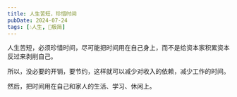 ```yaml
---
title: 人生苦短，珍惜时间
pubDate: 2024-07-24
tags: [💧人生, 🥚极简]
---
```


人生苦短，必须珍惜时间，尽可能把时间用在自己身上，而不是给资本家积累资本反过来剥削自己。

所以，没必要的开销，要节约，这样就可以减少对收入的依赖，减少工作的时间。

然后，把时间用在自己和家人的生活、学习、休闲上。
